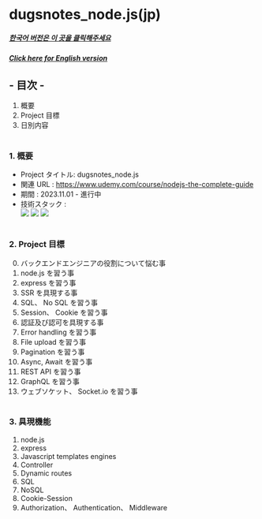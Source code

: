 # dugsnotes_node.js(jp)

##### [한국어 버전은 이 곳을 클릭해주세요](README.md)

##### [Click here for English version](README_EN.md)

## - 目次 -

1. 概要
2. Project 目標
3. 日別内容
   </br>
   </br>

### 1. 概要

- Project タイトル: dugsnotes_node.js
- 関連 URL : https://www.udemy.com/course/nodejs-the-complete-guide
- 期間 : 2023.11.01 - 進行中
- 技術スタック : </br>
  <img src="https://img.shields.io/badge/javascript-F7DF1E?style=for-the-badge&logo=javascript&logoColor=white">
  <img src="https://img.shields.io/badge/node.js-339933?style=for-the-badge&logo=node.js&logoColor=white"> <img src="https://img.shields.io/badge/express-000000?style=for-the-badge&logo=express&logoColor=white">
  </br>
  </br>

### 2. Project 目標

0. バックエンドエンジニアの役割について悩む事
1. node.js を習う事
2. express を習う事
3. SSR を具現する事
4. SQL、 No SQL を習う事
5. Session、 Cookie を習う事
6. 認証及び認可を具現する事
7. Error handling を習う事
8. File upload を習う事
9. Pagination を習う事
10. Async, Await を習う事
11. REST API を習う事
12. GraphQL を習う事
13. ウェブソケット、 Socket.io を習う事
    </br>
    </br>

### 3. 具現機能

1. node.js
2. express
3. Javascript templates engines
4. Controller
5. Dynamic routes
6. SQL
7. NoSQL
8. Cookie-Session
9. Authorization、 Authentication、 Middleware
